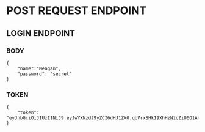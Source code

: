 # POST REQUEST ENDPOINT

## LOGIN ENDPOINT

### BODY
```
{
    "name":"Meagan",
    "password": "secret"
}
```
### TOKEN

```
{
    "token": "eyJhbGciOiJIUzI1NiJ9.eyJwYXNzd29yZCI6dHJ1ZX0.qU7rxSHk19XhHzN1cZiO6O1AnF3IGWjWHj0cV3ZpF7g"
}
```
